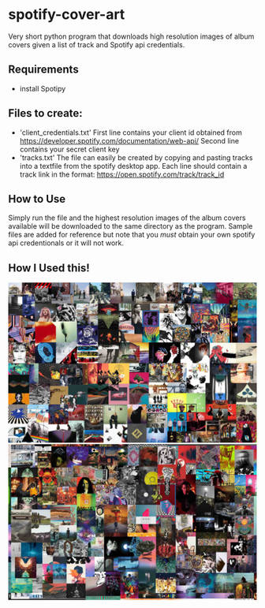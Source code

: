# spotify-cover-art
Very short python program that downloads high resolution images of album covers given a list of track and Spotify api credentials.

## Requirements
- install Spotipy

## Files to create:
- 'client_credentials.txt'
 First line contains your client id obtained from https://developer.spotify.com/documentation/web-api/
 Second line contains your secret client key
- 'tracks.txt'
 The file can easily be created by copying and pasting tracks into a textfile from the spotify desktop app.
 Each line should contain a track link in the format:
 https://open.spotify.com/track/track_id

## How to Use
Simply run the file and the highest resolution images of the album covers available will be downloaded to the same directory as the program. Sample files are added for reference but note that you *must* obtain your own spotify api credentionals or it will not work.

## How I Used this!
![Project 1](Cover_Project_1.jpg)
![Project 2](Cover_Project_2.jpg)
